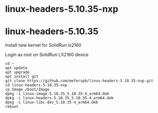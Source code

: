 # linux-headers-5.10.35-nxp
# linux-headers-5.10.35

Install new kernel for SolidRun lx2160

Login as root on SolidRun LX2160 device

```
cd ~
apt update
apt upgrade
apt install git
git clone https://github.com/meferspb/linux-headers-5.10.35-nxp.git
cd linux-headers-5.10.35-nxp
cp Image /boot/Image
dpkg -i linux-image-5.10.35_5.10.35-4_arm64.deb
dpkg -i linux-headers-5.10.35_5.10.35-4_arm64.deb
dpkg -i linux-libc-dev_5.10.35-4_arm64.deb
reboot
```

